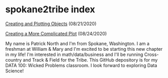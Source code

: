 # spokane2tribe index

[Creating and Plotting Objects](practice1.md) (08/21/2020)

[Creating a More Complicated Plot](practice2.md) (08/24/2020)

My name is Patrick North and I'm from Spokane, Washington. I am a freshman at William & Mary and I'm excited to be starting this new chapter in my life! I'm interested in math/data/business and I'll be running Cross-country and Track & Field for the Tribe. This GitHub depository is for my DATA 100: Wicked Problems classroom. I look forward to exploring Data Science!
